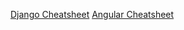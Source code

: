 [Django Cheatsheet](https://github.com/abhigp27/Notes/wiki/Django-Cheatsheet)
[Angular Cheatsheet](https://github.com/abhigp27/Notes/wiki/Angular-Cheatsheet)
